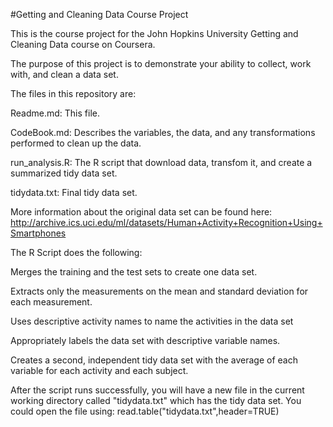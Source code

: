 #Getting and Cleaning Data Course Project

This is the course project for the John Hopkins University Getting and Cleaning Data course on Coursera.

The purpose of this project is to demonstrate your ability to collect, work with, and clean a data set.

The files in this repository are:

Readme.md: This file.

CodeBook.md: Describes the variables, the data, and any transformations performed to clean up the data.

run_analysis.R: The R script that download data, transfom it, and create a summarized tidy data set.

tidydata.txt: Final tidy data set.

More information about the original data set can be found here: http://archive.ics.uci.edu/ml/datasets/Human+Activity+Recognition+Using+Smartphones


The R Script does the following:

Merges the training and the test sets to create one data set.

Extracts only the measurements on the mean and standard deviation for each measurement. 

Uses descriptive activity names to name the activities in the data set

Appropriately labels the data set with descriptive variable names. 

Creates a second, independent tidy data set with the average of each variable for each activity and each subject.

After the script runs successfully, you will have a new file in the current working directory called "tidydata.txt" which has the tidy data set.
You could open the file using: read.table("tidydata.txt",header=TRUE)

